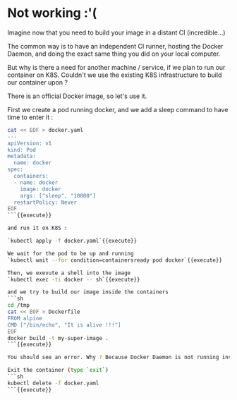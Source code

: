 # Not working :'(

Imagine now that you need to build your image in a distant CI (incredible...)

The common way is to have an independent CI runner, hosting the Docker Daemon, and doing the exact same thing you did on your local computer.

But why is there a need for another machine / service, if we plan to run our container on K8S. Couldn't we use the existing K8S infrastructure to build our container upon ?

There is an official Docker image, so let's use it.

First we create a pod running docker, and we add a sleep command to have time to enter it :
```sh
cat << EOF > docker.yaml
---
apiVersion: v1
kind: Pod
metadata:
  name: docker
spec:
  containers:
  - name: docker
    image: docker
    args: ["sleep", "10000"]
  restartPolicy: Never
EOF
```{{execute}}

and run it on K8S :

`kubectl apply -f docker.yaml`{{execute}}

We wait for the pod to be up and running
`kubectl wait --for condition=containersready pod docker`{{execute}}

Then, we exevute a shell into the image
`kubectl exec -ti docker -- sh`{{execute}}

and we try to build our image inside the containers
```sh
cd /tmp
cat << EOF > Dockerfile
FROM alpine
CMD ["/bin/echo", "It is alive !!!"]
EOF
docker build -t my-super-image .
```{{execute}}

You should see an error. Why ? Because Docker Daemon is not running inside this container. Docker container only contains docker CLI.

Exit the container (type `exit`)
```sh
kubectl delete -f docker.yaml
```{{execute}}
